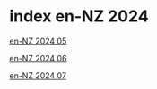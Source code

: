 # index en-NZ 2024

<a href="./05">en-NZ 2024 05</a>

<a href="./06">en-NZ 2024 06</a>

<a href="./07">en-NZ 2024 07</a>
